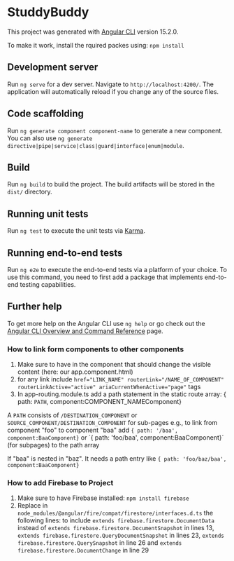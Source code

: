 # StuddyBuddy

This project was generated with [Angular CLI](https://github.com/angular/angular-cli) version 15.2.0. 

To make it work, install the rquired packes using: `npm install`

## Development server

Run `ng serve` for a dev server. Navigate to `http://localhost:4200/`. The application will automatically reload if you change any of the source files.

## Code scaffolding

Run `ng generate component component-name` to generate a new component. You can also use `ng generate directive|pipe|service|class|guard|interface|enum|module`.

## Build

Run `ng build` to build the project. The build artifacts will be stored in the `dist/` directory.

## Running unit tests

Run `ng test` to execute the unit tests via [Karma](https://karma-runner.github.io).

## Running end-to-end tests

Run `ng e2e` to execute the end-to-end tests via a platform of your choice. To use this command, you need to first add a package that implements end-to-end testing capabilities.

## Further help

To get more help on the Angular CLI use `ng help` or go check out the [Angular CLI Overview and Command Reference](https://angular.io/cli) page.

### How to link form components to other components ###

1. Make sure to have <router-outlet></router-outlet> in the component that should change the visible content (here: our app.component.html)
2. for any link include `href="LINK_NAME" routerLink="/NAME_OF_COMPONENT" routerLinkActive="active" ariaCurrentWhenActive="page"` tags
3. In app-routing.module.ts add a path statement in the static route array: { path: `PATH`, component:COMPONENT_NAMEComponent}

A `PATH` consists of `/DESTINATION_COMPONENT` or `SOURCE_COMPONENT/DESTINATION_COMPONENT` for sub-pages
e.g., to link from component "foo" to component "baa" add `{ path: '/baa', component:BaaComponent}` or `{ path: 'foo/baa', component:BaaComponent}´ (for subpages) to the path array

If "baa" is nested in "baz". It needs a path entry like `{ path: 'foo/baz/baa', component:BaaComponent}`

### How to add Firebase to Project ###

1. Make sure to have Firebase installed: `npm install firebase`
2. Replace in `node_modules/@angular/fire/compat/firestore/interfaces.d.ts` the following lines: to include `extends firebase.firestore.DocumentData` instead of `extends firebase.firestore.DocumentSnapshot` in lines 13, `extends firebase.firestore.QueryDocumentSnapshot` in lines 23, `extends firebase.firestore.QuerySnapshot` in line 26 and `extends firebase.firestore.DocumentChange` in line 29